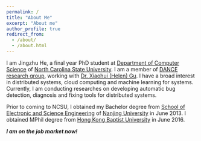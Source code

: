 ```yaml
---
permalink: /
title: "About Me"
excerpt: "About me"
author_profile: true
redirect_from: 
  - /about/
  - /about.html
---
```


I am Jingzhu He, a final year PhD student at [Department of Computer Science](https://www.csc.ncsu.edu) of [North Carolina State University](https://www.ncsu.edu). I am a member of [DANCE research group](http://dance.csc.ncsu.edu), working with [Dr. Xiaohui (Helen) Gu](https://www.csc.ncsu.edu/faculty/gu/). I have a broad interest in distributed systems, cloud computing and machine learning for systems. Currently, I am conducting researches on developing automatic bug detection, diagnosis and fixing tools for distributed systems. 

Prior to coming to NCSU, I obtained my Bachelor degree from [School of Electronic and Science Engineering](https://ese.nju.edu.cn/ese_en/main.htm) of [Nanjing University](https://www.nju.edu.cn/en/main.psp) in June 2013. I obtained MPhil degree from [Hong Kong Baptist University](http://www.hkbu.edu.hk/eng/main/index.jsp) in June 2016. 

<i><b>I am on the job market now!</b></i>


